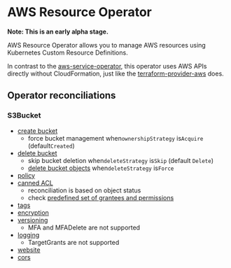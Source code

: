 # AWS Resource Operator

**Note: This is an early alpha stage.**

AWS Resource Operator allows you to manage AWS resources using Kubernetes Custom Resource Definitions.

In contrast to the [aws-service-operator](https://github.com/awslabs/aws-service-operator), this operator uses AWS APIs directly without CloudFormation, just like the [terraform-provider-aws](https://github.com/terraform-providers/terraform-provider-aws) does.


## Operator reconciliations

### S3Bucket

- [create bucket](https://docs.aws.amazon.com/cli/latest/reference/s3api/create-bucket.html)
    * force bucket management when`ownershipStrategy` is`Acquire` (default`Created`)
- [delete bucket](https://docs.aws.amazon.com/cli/latest/reference/s3api/delete-bucket.html)
    * skip bucket deletion when`deleteStrategy` is`Skip` (default `Delete`)
    * [delete bucket objects](https://docs.aws.amazon.com/cli/latest/reference/s3api/delete-objects.html) when`deleteStrategy` is`Force`
- [policy](https://docs.aws.amazon.com/cli/latest/reference/s3api/put-bucket-policy.html)
- [canned ACL](https://docs.aws.amazon.com/cli/latest/reference/s3api/put-bucket-acl.html)
    * reconciliation is based on object status
    * check [predefined set of grantees and permissions](https://docs.aws.amazon.com/AmazonS3/latest/dev/acl-overview.html#canned-acl)
- [tags](https://docs.aws.amazon.com/cli/latest/reference/s3api/put-bucket-tagging.html)
- [encryption](https://docs.aws.amazon.com/cli/latest/reference/s3api/put-bucket-encryption.html)
- [versioning](https://docs.aws.amazon.com/cli/latest/reference/s3api/put-bucket-versioning.html)
    * MFA and MFADelete are not supported
- [logging](https://docs.aws.amazon.com/cli/latest/reference/s3api/put-bucket-logging.html)
    * TargetGrants are not supported
- [website](https://docs.aws.amazon.com/cli/latest/reference/s3api/put-bucket-website.html)
- [cors](https://docs.aws.amazon.com/cli/latest/reference/s3api/put-bucket-cors.html)
